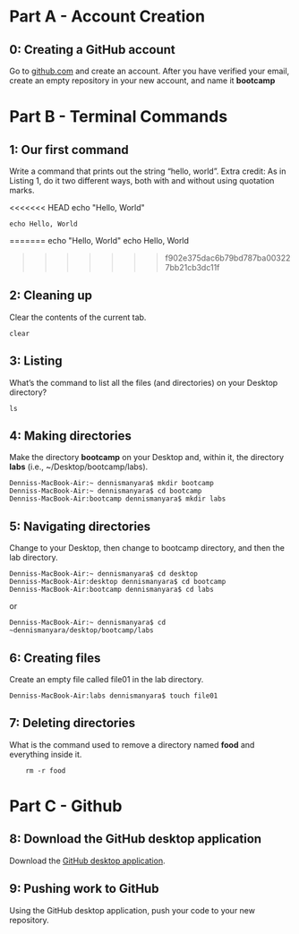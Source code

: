 # Part A - Account Creation


## 0: Creating a GitHub account

Go to [github.com](https://github.com/) and create an account. After you have verified your email, create an empty repository in your new account, and name it **bootcamp**

# Part B - Terminal Commands
  

## 1: Our first command

Write a command that prints out the string “hello, world”. Extra credit: As in Listing 1, do it two different ways, both with and without using quotation marks.

<<<<<<< HEAD
	echo "Hello, World"

	echo Hello, World
=======
echo "Hello, World"
echo  Hello, World

>>>>>>> f902e375dac6b79bd787ba003227bb21cb3dc11f

## 2: Cleaning up

Clear the contents of the current tab.

	clear

## 3: Listing

What’s the command to list all the files (and directories) on your Desktop directory? 

	ls


## 4: Making directories

Make the directory **bootcamp** on your Desktop and, within it, the directory **labs** (i.e., ~/Desktop/bootcamp/labs).


	Denniss-MacBook-Air:~ dennismanyara$ mkdir bootcamp
	Denniss-MacBook-Air:~ dennismanyara$ cd bootcamp
	Denniss-MacBook-Air:bootcamp dennismanyara$ mkdir labs

## 5: Navigating directories

Change to your Desktop, then change to bootcamp directory, and then the lab directory.

	Denniss-MacBook-Air:~ dennismanyara$ cd desktop
	Denniss-MacBook-Air:desktop dennismanyara$ cd bootcamp
	Denniss-MacBook-Air:bootcamp dennismanyara$ cd labs

or

	Denniss-MacBook-Air:~ dennismanyara$ cd ~dennismanyara/desktop/bootcamp/labs

## 6: Creating files

Create an empty file called file01 in the lab directory. 

	Denniss-MacBook-Air:labs dennismanyara$ touch file01


## 7: Deleting directories

What is the command used to remove a directory named **food** and everything inside it. 

		rm -r food

# Part C - Github 

## 8: Download the GitHub desktop application

Download the [GitHub desktop application](https://desktop.github.com/).

## 9: Pushing work to GitHub

Using the GitHub desktop application, push your code to your new repository.
